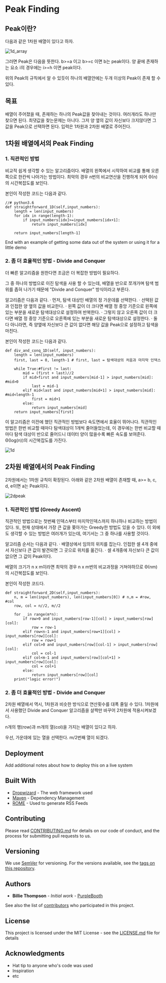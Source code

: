# Peak Finding
</hr>


## Peak이란?

다음과 같은 1차원 배열이 있다고 하자.

![1d_array](https://user-images.githubusercontent.com/35156601/35719571-5f80741e-082d-11e8-9da1-7594e98ab093.JPG)
</hr>
</hr>



그러면 Peak은 다음을 뜻한다.
 b>=a 이고 b>=c 이면 b는 peak이다.
양 끝에 존재하는 요소 i의 경우에는 
i>=h 이면 peak이다.

위의 Peak의 규칙에서 알 수 있듯이 하나의 배열안에는 두개 이상의 Peak이 존재 할 수 있다.


## 목표

배열이 주어졌을 때, 존재하는 하나의 Peak값을 찾아내는 것이다. 여러개라도 하나만 찾으면 된다.
최댓값을 찾는문제는 아니다. 그저 양 옆의 값이 자신보다 크지않다면 그 값을 Peak으로 선택하면 된다.
입력은 1차원과 2차원 배열로 주어진다.


## 1차원 배열에서의 Peak Finding

### 1. 직관적인 방법

비교적 쉽게 생각할 수 있는 알고리즘이다.
배열의 왼쪽에서 시작하여 비교를 통해 오른쪽으로 한칸씩 나아가는 방법이다.
최악의 경우 n번의 비교연산을 진행하게 되어 Θ(n)의 시간복잡도를 보인다.

본인이 작성한 코드는 다음과 같다.
```
//# python3.6
def straightforward_1D(self,input_numbers):
    length = len(input_numbers)
    for idx in range(length-1):
        if input_numbers[idx]>=input_numbers[idx+1]:
            return input_numbers[idx]
        
    return input_numbers[length-1]
```


End with an example of getting some data out of the system or using it for a little demo


### 2. 좀 더 효율적인 방법 - Divide and Conquer

더 빠른 알고리즘을 원한다면 조금은 더 복잡한 방법이 필요하다.

그 중 하나의 방법으로 이진 탐색을 사용 할 수 있는데, 배열을 반으로 쪼개가며 탐색 범위를 좁혀 나가기 때문에 "Divide and Conquer" 방식이라고 부른다. 

알고리즘은 다음과 같다.
· 먼저, 탐색 대상인 배열의 정 가운데를 선택한다.
· 선택된 값과 인접한 양 옆의 값을 비교한다.
· 왼쪽 값이 더 크다면 배열 정 중앙 기준으로 왼쪽에 있는 부분을 새로운 탐색대상으로 설정하여 반복한다.
· 그렇지 않고 오른쪽 값이 더 크다면 배열 정 중앙 기준으로 오른쪽에 있는 부분을 새로운 탐색대상으로 설정한다.
· 둘 다 아니라면, 즉 양옆에 자신보다 큰 값이 없다면 해당 값을 Peak으로 설정하고 탐색을 마친다.

본인이 작성한 코드는 다음과 같다.

```
def div_and_conq_1D(self, input_numbers):
    length = len(input_numbers)
    first, last = 0, length-1 # first, last = 탐색대상의 처음과 마지막 인덱스
      
    while True:#first != last:
        mid = (first + last)//2
        if mid>first and input_numbers[mid-1] > input_numbers[mid]: #mid>0
            last = mid-1
        elif mid<last and input_numbers[mid+1] > input_numbers[mid]: #mid<length-1
            first = mid+1
        else:
            return input_numbers[mid]
    return input_numbers[first]
```

이 알고리즘은 이전에 했던 직관적인 방법보다 속도면에서 효율이 뛰어나다. 
직관적인 방법은 한번 비교할 때마다 탐색대상이 1개씩 줄어들었는데, 이 경우에는 한번 비교할 때마다 탐색 대상이 반으로 줄어드니
데이터 양이 많을수록 빠른 속도를 보여준다.  Θ(log(n))의 시간복잡도를 가진다.

![1d](https://user-images.githubusercontent.com/35156601/35719949-03303ecc-082f-11e8-8ff7-577357434b2e.jpg)



## 2차원 배열에서의 Peak Finding

2차원에서는 1차원 규칙이 확장된다.
아래와 같은 2차원 배열이 존재할 때, a>= b, c, d, e이면 a는 Peak이다.

![2dpeak](https://user-images.githubusercontent.com/35156601/35719978-24cc8aa4-082f-11e8-8119-bf6dda2acfd3.JPG)


### 1. 직관적인 방법 (Greedy Ascent)
직관적인 방법으로는 첫번째 인덱스부터 마지막인덱스까지 하나하나 비교하는 방법이 있다.
또, 현재 상태에서 가장 큰 값을 쫒아가는 Greedy한 방법도 있을 수 있다.
이 외에도 생각할 수 있는 방법은 여러개가 있는데, 여기서는 그 중 하나를 사용할 것이다.


알고리즘 순서는 다음과 같다.
· 배열상에서 임의의 위치를 잡는다. 인접한 셀 4개 중에서 자신보다 큰 값이 발견되면 그 곳으로 위치를 옮긴다.
· 셀 4개중에 자신보다 큰 값이 없으면 그 값이 Peak이다.

배열의 크기가 n x m이라면 최악의 경우 n x m번의 비교과정을 거쳐야하므로 Θ(nm)의 시간복잡도를 보인다.

본인이 작성한 코드다.
```
def straightforward_2D(self,input_numbers):
    n, m = len(input_numbers), len(input_numbers[0]) # n,m = #row, #col
    row, col = n//2, m//2
    
    for _ in range(m*n):
        if row>0 and input_numbers[row-1][col] > input_numbers[row][col]:
            row = row-1
        elif row<n-1 and input_numbers[row+1][col] > input_numbers[row][col]:
            row = row+1
        elif col>0 and input_numbers[row][col-1] > input_numbers[row][col]:
            col = col-1
        elif col<m-1 and input_numbers[row][col+1] > input_numbers[row][col]:
            col = col+1
        else:    
            return input_numbers[row][col]
    print("logic error!")
```


### 2. 좀 더 효율적인 방법 - Divide and Conquer

2차원 배열에서 역시, 1차원과 비슷한 방식으로 연산횟수를 대폭 줄일 수 있다.
1차원에서 사용했던 Divide and Conquer 알고리즘을 살짝만 바꾸어 2차원에 적용시켜보겠다.

n개의 행(row)과 m개의 열(col)을 가지는 배열이 있다고 하자.

우선, 가운데에 있는 열을 선택한다. m/2번째 열이 되겠다.


## Deployment

Add additional notes about how to deploy this on a live system

## Built With

* [Dropwizard](http://www.dropwizard.io/1.0.2/docs/) - The web framework used
* [Maven](https://maven.apache.org/) - Dependency Management
* [ROME](https://rometools.github.io/rome/) - Used to generate RSS Feeds

## Contributing

Please read [CONTRIBUTING.md](https://gist.github.com/PurpleBooth/b24679402957c63ec426) for details on our code of conduct, and the process for submitting pull requests to us.

## Versioning

We use [SemVer](http://semver.org/) for versioning. For the versions available, see the [tags on this repository](https://github.com/your/project/tags). 

## Authors

* **Billie Thompson** - *Initial work* - [PurpleBooth](https://github.com/PurpleBooth)

See also the list of [contributors](https://github.com/your/project/contributors) who participated in this project.

## License

This project is licensed under the MIT License - see the [LICENSE.md](LICENSE.md) file for details

## Acknowledgments

* Hat tip to anyone who's code was used
* Inspiration
* etc

